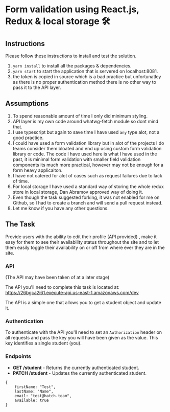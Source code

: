# Form validation using React.js, Redux & local storage 🛠


## Instructions

Please follow these instructions to install and test the solution.

1. `yarn install` to install all the packages & dependencies.
2. `yarn start` to start the application that is servered on localhost:8081.
3. the token is copied in source which is a bad practice but unfortunatley as there is no proper authentication method there is no other way to pass it to the API layer.

## Assumptions

1. To spend reasonable amount of time I only did minimum styling.
2. API layer is my own code around whatwg-fetch module so dont mind that.
3. I use typescript but again to save time I have used `any` type alot, not a good practice.
4. I could have used a form validation library but in alot of the projects I do teams consider them bloated and end up using custom form validation library or code. The code I have used here is what I have used in the past, it is minimal form validation with smaller field validation components its much more practical, however may not be enough for a form heavy applicaiton.
5. I have not catered for alot of cases such as request failures due to lack of time.
6. For local storage I have used a standard way of storing the whole redux store in local storage, Dan Abramov approved way of doing it.
7. Even though the task suggested forking, it was not enabled for me on Github, so I had to create a branch and will send a pull request instead.
8. Let me know if you have any other questions. 

## The Task

Provide users with the ability to edit their profile (API provided) , make it easy for them to see their availability status throughout the site and to let them easily toggle their availability on or off from where ever they are in the site.

### API
(The API may have been taken of at a later stage)

The API you'll need to complete this task is located at: https://26bgca2i61.execute-api.us-east-1.amazonaws.com/dev

The API is a simple one that allows you to get a student object and update it. 

### Authentication

To authenticate with the API you'll need to set an `Authorization` header on all requests and pass the key you will have been given as the value. This key identifies a single student (you).

### Endpoints

* **GET /student** - Returns the currently authenticated student.
* **PATCH /student** - Updates the currently authenticated student.

```
{
    firstName: "Test",
    lastName: "Name",
    email: "test@hatch.team",
    available: true
}
```
